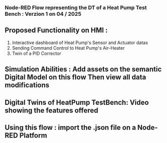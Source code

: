 ### Node-RED Flow representing the DT of a Heat Pump Test Bench : Verzion 1 on 04 / 2025

## Proposed Functionality on HMI :

 1) Interactive dashboard of Heat Pump's Sensor and Actuator datas
 2) Sending Command Control to Heat Pump's Air-Heater
 3) Twin of a PID Corrector

## Simulation Abilities : Add assets on the semantic Digital Model on this flow Then view all data modifications

## Digital Twins of HeatPump TestBench: Video showing the features offered

## Using this flow : import the .json file on a Node-RED Platform


